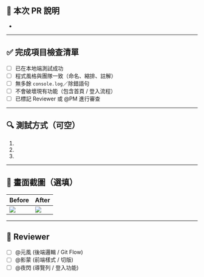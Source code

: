 ## 📌 本次 PR 說明
<!-- 請清楚描述你修改了什麼功能或修正了什麼問題 -->
- 

---

## ✅ 完成項目檢查清單
- [ ] 已在本地端測試成功
- [ ] 程式風格與團隊一致（命名、縮排、註解）
- [ ] 無多餘 `console.log`／除錯語句
- [ ] 不會破壞現有功能（包含首頁 / 登入流程）
- [ ] 已標記 Reviewer 或 @PM 進行審查

---

## 🔍 測試方式（可空）
1. 
2. 
3. 

---

## 📸 畫面截圖（選填）
| Before | After |
| ------ | ----- |
| ![](before.png) | ![](after.png) |

---

## 👤 Reviewer
- [ ] @元風  (後端邏輯 / Git Flow)
- [ ] @影蒙  (前端樣式 / 切版)
- [ ] @夜閃  (導覽列 / 登入功能)
